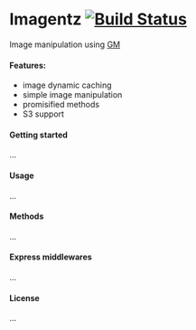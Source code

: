 # Imagentz [![Build Status](https://travis-ci.org/Codenetz/imagentz.svg?branch=master)](https://travis-ci.org/Codenetz/imagentz)

Image manipulation using [GM](https://www.npmjs.com/package/gm)

#### Features:

- image dynamic caching
- simple image manipulation
- promisified methods
- S3 support

#### Getting started
...

#### Usage
...

#### Methods
...

#### Express middlewares
...

#### License
...